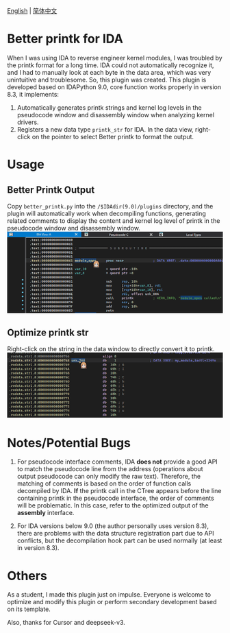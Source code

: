 [English](README.en.md) | [简体中文](README.md)

# Better printk for IDA
When I was using IDA to reverse engineer kernel modules, I was troubled by the printk format for a long time. IDA could not automatically recognize it, and I had to manually look at each byte in the data area, which was very unintuitive and troublesome. So, this plugin was created.
This plugin is developed based on IDAPython 9.0, core function works properly in version 8.3, it implements:
1. Automatically generates printk strings and kernel log levels in the pseudocode window and disassembly window when analyzing kernel drivers.
2. Registers a new data type `printk_str` for IDA. In the data view, right-click on the pointer to select Better printk to format the output.

# Usage
## Better Printk Output
Copy `better_printk.py` into the `/$IDAdir(9.0)/plugins` directory, and the plugin will automatically work when decompiling functions, generating related comments to display the content and kernel log level of printk in the pseudocode window and disassembly window.
![better_printk](/assets/operation2.gif)

## Optimize printk str
Right-click on the string in the data window to directly convert it to printk.
![turn_data_into_printkstr](/assets/operation.gif)

# Notes/Potential Bugs

1. For pseudocode interface comments, IDA **does not** provide a good API to match the pseudocode line from the address (operations about output pseudocode can only modify the raw text). Therefore, the matching of comments is based on the order of function calls decompiled by IDA. **If** the printk call in the CTree appears before the line containing printk in the pseudocode interface, the order of comments will be problematic. In this case, refer to the optimized output of the **assembly** interface.

2. For IDA versions below 9.0 (the author personally uses version 8.3), there are problems with the data structure registration part due to API conflicts, but the decompilation hook part can be used normally (at least in version 8.3).

# Others
As a student, I made this plugin just on impulse. Everyone is welcome to optimize and modify this plugin or perform secondary development based on its template.

Also, thanks for Cursor and deepseek-v3.